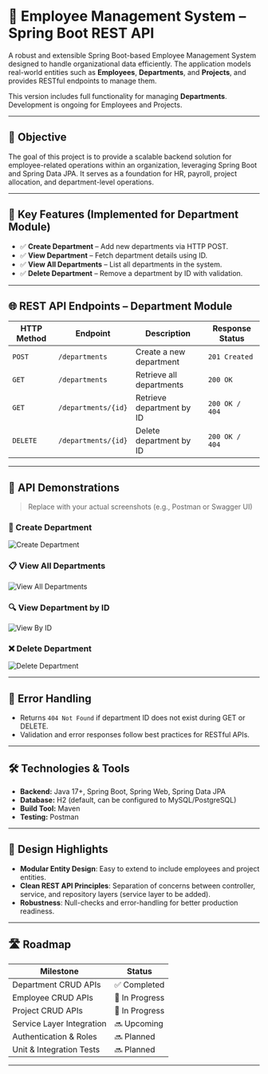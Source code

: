 # 🏢 Employee Management System – Spring Boot REST API

A robust and extensible Spring Boot-based Employee Management System designed to handle organizational data efficiently. The application models real-world entities such as **Employees**, **Departments**, and **Projects**, and provides RESTful endpoints to manage them.

This version includes full functionality for managing **Departments**. Development is ongoing for Employees and Projects.

---

## 🎯 Objective

The goal of this project is to provide a scalable backend solution for employee-related operations within an organization, leveraging Spring Boot and Spring Data JPA. It serves as a foundation for HR, payroll, project allocation, and department-level operations.

---

## 🚀 Key Features (Implemented for Department Module)

* ✅ **Create Department** – Add new departments via HTTP POST.
* ✅ **View Department** – Fetch department details using ID.
* ✅ **View All Departments** – List all departments in the system.
* ✅ **Delete Department** – Remove a department by ID with validation.

---

## 🌐 REST API Endpoints – Department Module

| HTTP Method | Endpoint            | Description               | Response Status |
| ----------- | ------------------- | ------------------------- | --------------- |
| `POST`      | `/departments`      | Create a new department   | `201 Created`   |
| `GET`       | `/departments`      | Retrieve all departments  | `200 OK`        |
| `GET`       | `/departments/{id}` | Retrieve department by ID | `200 OK / 404`  |
| `DELETE`    | `/departments/{id}` | Delete department by ID   | `200 OK / 404`  |

---

## 📸 API Demonstrations

> Replace with your actual screenshots (e.g., Postman or Swagger UI)

### 📝 Create Department

![Create Department](screenshots/create-department.png)

### 📋 View All Departments

![View All Departments](screenshots/view-all-departments.png)

### 🔍 View Department by ID

![View By ID](screenshots/view-by-id.png)

### ❌ Delete Department

![Delete Department](screenshots/delete-department.png)

---

## 🔐 Error Handling

* Returns `404 Not Found` if department ID does not exist during GET or DELETE.
* Validation and error responses follow best practices for RESTful APIs.

---

## 🛠️ Technologies & Tools

* **Backend:** Java 17+, Spring Boot, Spring Web, Spring Data JPA
* **Database:** H2 (default, can be configured to MySQL/PostgreSQL)
* **Build Tool:** Maven
* **Testing:**  Postman

---

## 📌 Design Highlights

* **Modular Entity Design**: Easy to extend to include employees and project entities.
* **Clean REST API Principles**: Separation of concerns between controller, service, and repository layers (service layer to be added).
* **Robustness**: Null-checks and error-handling for better production readiness.

---

## 🛣️ Roadmap

| Milestone                 | Status         |
| ------------------------- | -------------- |
| Department CRUD APIs      | ✅ Completed    |
| Employee CRUD APIs        | 🔧 In Progress |
| Project CRUD APIs         | 🔧 In Progress |
| Service Layer Integration | 🔜 Upcoming    |
| Authentication & Roles    | 🔜 Planned     |
| Unit & Integration Tests  | 🔜 Planned     |

---

